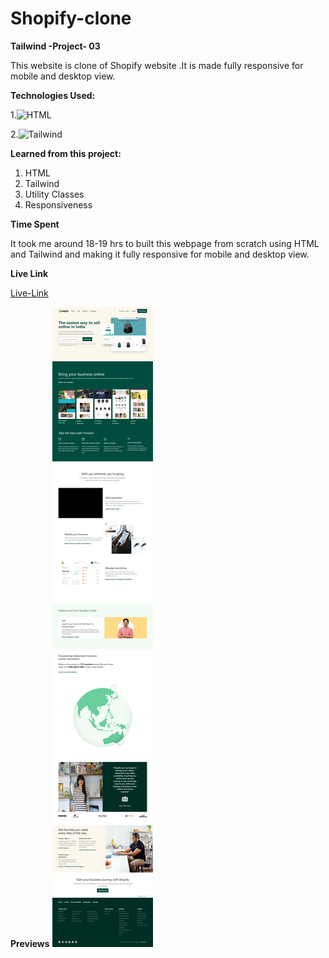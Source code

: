 # Shopify-clone


**Tailwind -Project- 03**

This website is clone of Shopify website .It is made  fully responsive for mobile and desktop view.

**Technologies Used:** 


1.![HTML](https://img.shields.io/badge/-HTML5-orange)

2.![Tailwind](https://img.shields.io/badge/-Tailwind-green)


**Learned from this project:**

1. HTML
2. Tailwind
3. Utility Classes
4. Responsiveness

**Time Spent**

It took me around 18-19 hrs to built this webpage from scratch using HTML and Tailwind and making
it fully responsive for mobile and desktop view.

**Live Link**

[Live-Link](https://tailwind03-shopify-clone.netlify.app/)

**Previews**
![screenshot](screenshots/Shopify-clone.jpeg)
